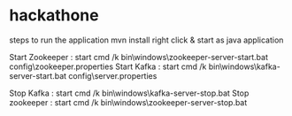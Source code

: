 # hackathone

steps to run the application
    mvn install
    right click & start as java application
    
    
Start Zookeeper : start cmd /k bin\windows\zookeeper-server-start.bat config\zookeeper.properties
Start Kafka : start cmd /k bin\windows\kafka-server-start.bat config\server.properties

Stop Kafka : start cmd /k bin\windows\kafka-server-stop.bat
Stop zookeeper : start cmd /k bin\windows\zookeeper-server-stop.bat
